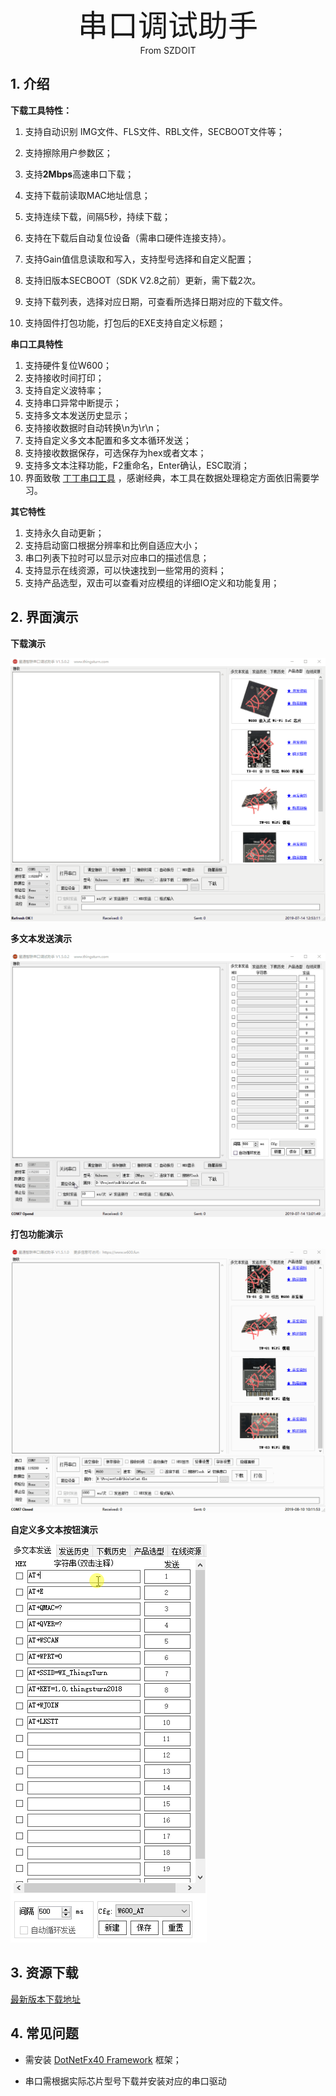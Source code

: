 <center><font size=10> 串口调试助手 </center></font>
<center> From SZDOIT</center>

## 1. 介绍

**下载工具特性：**

1.  支持自动识别 IMG文件、FLS文件、RBL文件，SECBOOT文件等；

2.  支持擦除用户参数区；

3.  支持**2Mbps**高速串口下载；

4.  支持下载前读取MAC地址信息；

5.  支持连续下载，间隔5秒，持续下载；

6.  支持在下载后自动复位设备（需串口硬件连接支持）。

7.  支持Gain值信息读取和写入，支持型号选择和自定义配置；

8.  支持旧版本SECBOOT（SDK V2.8之前）更新，需下载2次。

9.  支持下载列表，选择对应日期，可查看所选择日期对应的下载文件。

10.  支持固件打包功能，打包后的EXE支持自定义标题；

**串口工具特性**

1. 支持硬件复位W600；
2. 支持接收时间打印；
3. 支持自定义波特率；
4. 支持串口异常中断提示；
5. 支持多文本发送历史显示；
6. 支持接收数据时自动转换\n为\r\n；
7. 支持自定义多文本配置和多文本循环发送；
8. 支持接收数据保存，可选保存为hex或者文本；
9. 支持多文本注释功能，F2重命名，Enter确认，ESC取消；
10. 界面致敬 [丁丁串口工具](http://www.daxia.com/sscom) ，感谢经典，本工具在数据处理稳定方面依旧需要学习。

**其它特性**

1.  支持永久自动更新；
2.  支持启动窗口根据分辨率和比例自适应大小；
3.  串口列表下拉时可以显示对应串口的描述信息；
4.  支持显示在线资源，可以快速找到一些常用的资料；
5.  支持产品选型，双击可以查看对应模组的详细IO定义和功能复用；

## 2. 界面演示

**下载演示**

![img](https://github.com/SmartArduino/zhdocs/raw/master/zhW_Series/Tools/download_demo.gif)

**多文本发送演示**

![img](https://github.com/SmartArduino/zhdocs/raw/master/zhW_Series/Tools/at_demo.gif)

**打包功能演示**

![package](https://github.com/SmartArduino/zhdocs/raw/master/zhW_Series/Tools/package.gif)

**自定义多文本按钮演示**

![package](https://github.com/SmartArduino/zhdocs/raw/master/zhW_Series/Tools/comment.gif)

## 3. 资源下载

[最新版本下载地址](https://download.w600.fun/tool/ThingsTurn_Serial_Tool.7z)

## 4. 常见问题

*   需安装 [DotNetFx40 Framework](https://www.microsoft.com/en-us/download/details.aspx?id=17718) 框架；

*   串口需根据实际芯片型号下载并安装对应的串口驱动

